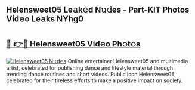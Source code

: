 ## Helensweet05 Le𝚊k𝚎d N𝚞𝚍es - Part-KlT Photos Vid𝚎o Le𝚊ks NYhg0

# <h2><a href="http://fbdj433.evod.top/?m=Helensweet05">🔗 👉🔴 Helensweet05 Vid𝚎o Ph𝚘t𝚘s</a></h2>

[![Helensweet05 N𝚞d𝚎s](https://i.imgur.com/8V9OHl7.gif)](http://fbdj433.evod.top/?m=Helensweet05)
Online entertainer Helensweet05 and multimedia artist, celebrated for publishing dance and lifestyle material through trending dance routines and short videos. Public icon Helensweet05, celebrated for their tireless efforts to make a positive impact on society. 
